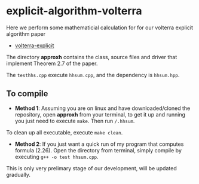 # explicit-algorithm-volterra

Here we perform some mathematicial calculation for for our volterra explicit algorithm paper

- [volterra-explicit](https://arxiv.org/abs/1908.02862)


The directory **approxh** contains the class, source files and driver that implement Theorem 2.7 of the paper.

The `testhhs.cpp` execute `hhsum.cpp`, and the dependency is `hhsum.hpp`.

## To compile

-  **Method 1**: Assuming you are on linux and have downloaded/cloned the repository, open **approxh** from your terminal, to get it up and running you just need to execute `make`. Then run `/.hhsum`. 

To clean up all executable, execute `make clean`.

-  **Method 2**: If you just want a quick run of my program that computes formula (2.26). Open the directory from terminal, simply compile by executing `g++ -o test hhsum.cpp`.

This is only very prelimary stage of our development, will be updated gradually.
